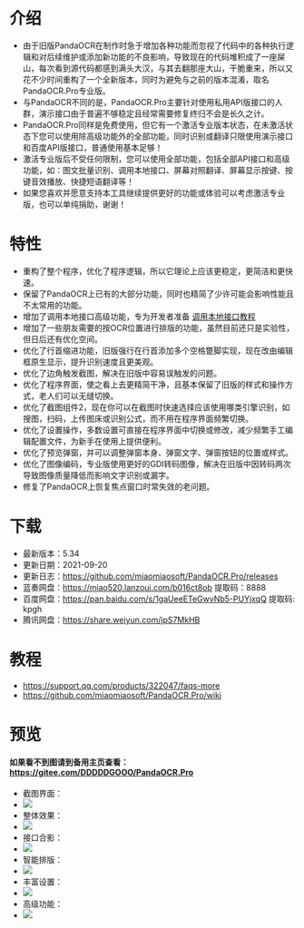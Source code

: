 # 介绍
- 由于旧版PandaOCR在制作时急于增加各种功能而忽视了代码中的各种执行逻辑和对后续维护或添加新功能的不良影响，导致现在的代码堆积成了一座屎山，每次看到源代码都感到满头大汉，与其去翻那座大山，干脆重来，所以又花不少时间重构了一个全新版本，同时为避免与之前的版本混淆，取名PandaOCR.Pro专业版。
- 与PandaOCR不同的是，PandaOCR.Pro主要针对使用私用API版接口的人群，演示接口由于普遍不够稳定且经常需要修复终归不会是长久之计。
- PandaOCR.Pro同样是免费使用，但它有一个激活专业版本状态，在未激活状态下您可以使用除高级功能外的全部功能，同时识别或翻译只限使用演示接口和百度API版接口，普通使用基本足够！
- 激活专业版后不受任何限制，您可以使用全部功能，包括全部API接口和高级功能，如：图文批量识别、调用本地接口、屏幕对照翻译、屏幕显示按键、按键音效播放、快捷短语翻译等！
- 如果您喜欢并愿意支持本工具继续提供更好的功能或体验可以考虑激活专业版，也可以单纯捐助，谢谢！

# 特性
- 重构了整个程序，优化了程序逻辑，所以它理论上应该更稳定，更简洁和更快速。
- 保留了PandaOCR上已有的大部分功能，同时也精简了少许可能会影响性能且不太常用的功能。
- 增加了调用本地接口高级功能，专为开发者准备 [调用本地接口教程](https://support.qq.com/products/322047/faqs/95018)
- 增加了一些朋友需要的按OCR位置进行排版的功能，虽然目前还只是实验性，但日后还有优化空间。
- 优化了行首缩进功能，旧版强行在行首添加多个空格蹩脚实现，现在改由编辑框原生显示，提升识别速度且更美观。
- 优化了边角触发截图，解决在旧版中容易误触发的问题。
- 优化了程序界面，使之看上去更精简干净，且基本保留了旧版的样式和操作方式，老人们可以无缝切换。
- 优化了截图组件2，现在你可以在截图时快速选择应该使用哪类引擎识别，如搜图，扫码，上传图床或识别公式，而不用在程序界面频繁切换。
- 优化了设置操作，多数设置可直接在程序界面中切换或修改，减少频繁手工编辑配置文件，为新手在使用上提供便利。
- 优化了预览弹窗，并可以调整弹窗本身、弹窗文字、弹窗按钮的位置或样式。
- 优化了图像编码，专业版使用更好的GDI转码图像，解决在旧版中因转码两次导致图像质量降低而影响文字识别或漏字。
- 修复了PandaOCR上恢复焦点窗口时常失效的老问题。

# 下载
- 最新版本：5.34
- 更新日期：2021-09-20
- 更新日志：https://github.com/miaomiaosoft/PandaOCR.Pro/releases
- 蓝奏网盘：https://miao520.lanzoui.com/b016ct8ob  提取码：8888
- 百度网盘：https://pan.baidu.com/s/1gaUeeETeGwvNb5-PUYjxqQ  提取码: kpgh
- 腾讯网盘：https://share.weiyun.com/jpS7MkHB

# 教程
- https://support.qq.com/products/322047/faqs-more
- https://github.com/miaomiaosoft/PandaOCR.Pro/wiki

# 预览
#### 如果看不到图请到备用主页查看：https://gitee.com/DDDDDGOOO/PandaOCR.Pro

- 截图界面：
- ![](https://raw.githubusercontent.com/miaomiaosoft/PandaOCR.Pro/main/images/%E9%A2%84%E8%A7%8802.jpg)
- 整体效果：
- ![](https://raw.githubusercontent.com/miaomiaosoft/PandaOCR.Pro/main/images/%E9%A2%84%E8%A7%8801.jpg)
- 接口合影：
- ![](https://raw.githubusercontent.com/miaomiaosoft/PandaOCR.Pro/main/images/%E9%A2%84%E8%A7%8803.png)
- 智能排版：
- ![](https://raw.githubusercontent.com/miaomiaosoft/PandaOCR.Pro/main/images/%E9%A2%84%E8%A7%8804.png)
- 丰富设置：
- ![](https://raw.githubusercontent.com/miaomiaosoft/PandaOCR.Pro/main/images/%E9%A2%84%E8%A7%8805.png)
- 高级功能：
- ![](https://raw.githubusercontent.com/miaomiaosoft/PandaOCR.Pro/main/images/%E9%A2%84%E8%A7%8806.png)
